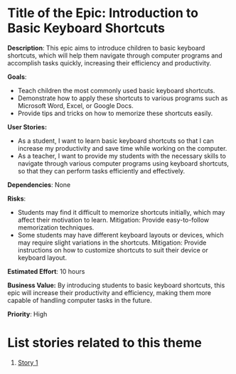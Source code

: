 # Title of the Epic: Introduction to Basic Keyboard Shortcuts

**Description**: This epic aims to introduce children to basic keyboard shortcuts, which will help them navigate through computer programs and accomplish tasks quickly, increasing their efficiency and productivity.

**Goals**:

* Teach children the most commonly used basic keyboard shortcuts.
* Demonstrate how to apply these shortcuts to various programs such as Microsoft Word, Excel, or Google Docs.
* Provide tips and tricks on how to memorize these shortcuts easily.

**User Stories:**

* As a student, I want to learn basic keyboard shortcuts so that I can increase my productivity and save time while working on the computer.
* As a teacher, I want to provide my students with the necessary skills to navigate through various computer programs using keyboard shortcuts, so that they can perform tasks efficiently and effectively.

**Dependencies**: None

**Risks**:

* Students may find it difficult to memorize shortcuts initially, which may affect their motivation to learn. Mitigation: Provide easy-to-follow memorization techniques.
* Some students may have different keyboard layouts or devices, which may require slight variations in the shortcuts. Mitigation: Provide instructions on how to customize shortcuts to suit their device or keyboard layout.

**Estimated Effort**: 10 hours

**Business Value:** By introducing students to basic keyboard shortcuts, this epic will increase their productivity and efficiency, making them more capable of handling computer tasks in the future.

**Priority**: High

# List stories related to this theme
1. [Story 1](documentation/templates/theme/initiatives/epics/stories/story_template.md)
